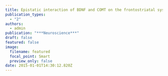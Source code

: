 ```yaml
---
title: Epistatic interaction of BDNF and COMT on the frontostriatal system
publication_types:
  - "2"
authors:
  - admin
publication: "***Neuroscience***"
draft: false
featured: false
image:
  filename: featured
  focal_point: Smart
  preview_only: false
date: 2015-01-01T14:30:12.820Z
---
```

